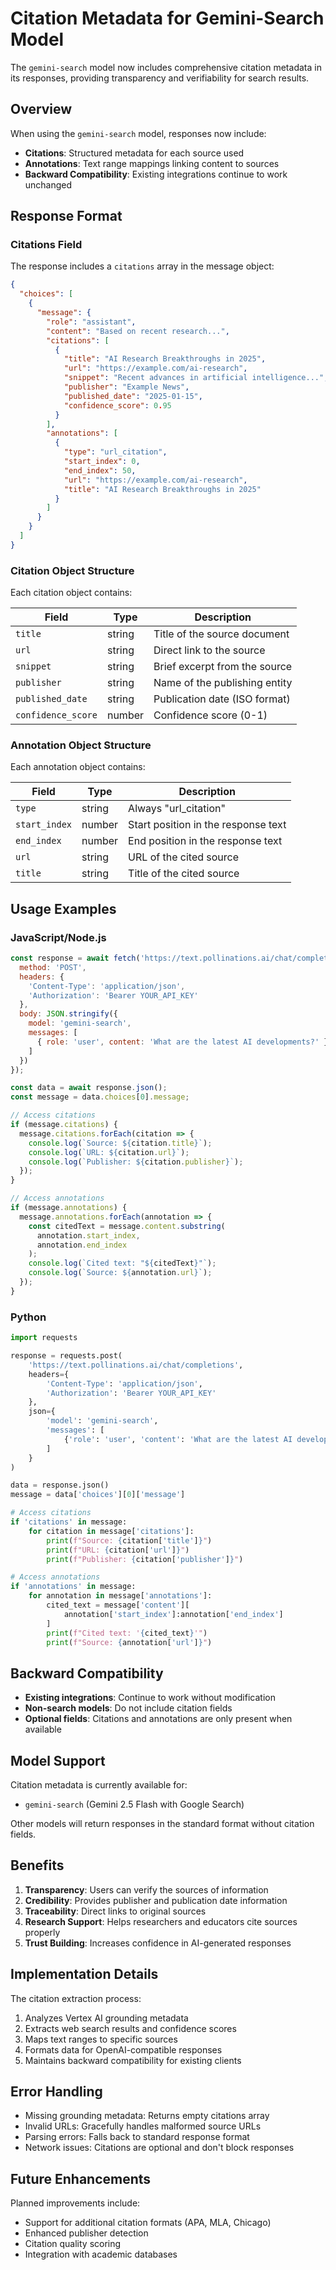 # Citation Metadata for Gemini-Search Model

The `gemini-search` model now includes comprehensive citation metadata in its responses, providing transparency and verifiability for search results.

## Overview

When using the `gemini-search` model, responses now include:
- **Citations**: Structured metadata for each source used
- **Annotations**: Text range mappings linking content to sources
- **Backward Compatibility**: Existing integrations continue to work unchanged

## Response Format

### Citations Field

The response includes a `citations` array in the message object:

```json
{
  "choices": [
    {
      "message": {
        "role": "assistant",
        "content": "Based on recent research...",
        "citations": [
          {
            "title": "AI Research Breakthroughs in 2025",
            "url": "https://example.com/ai-research",
            "snippet": "Recent advances in artificial intelligence...",
            "publisher": "Example News",
            "published_date": "2025-01-15",
            "confidence_score": 0.95
          }
        ],
        "annotations": [
          {
            "type": "url_citation",
            "start_index": 0,
            "end_index": 50,
            "url": "https://example.com/ai-research",
            "title": "AI Research Breakthroughs in 2025"
          }
        ]
      }
    }
  ]
}
```

### Citation Object Structure

Each citation object contains:

| Field | Type | Description |
|-------|------|-------------|
| `title` | string | Title of the source document |
| `url` | string | Direct link to the source |
| `snippet` | string | Brief excerpt from the source |
| `publisher` | string | Name of the publishing entity |
| `published_date` | string | Publication date (ISO format) |
| `confidence_score` | number | Confidence score (0-1) |

### Annotation Object Structure

Each annotation object contains:

| Field | Type | Description |
|-------|------|-------------|
| `type` | string | Always "url_citation" |
| `start_index` | number | Start position in the response text |
| `end_index` | number | End position in the response text |
| `url` | string | URL of the cited source |
| `title` | string | Title of the cited source |

## Usage Examples

### JavaScript/Node.js

```javascript
const response = await fetch('https://text.pollinations.ai/chat/completions', {
  method: 'POST',
  headers: {
    'Content-Type': 'application/json',
    'Authorization': 'Bearer YOUR_API_KEY'
  },
  body: JSON.stringify({
    model: 'gemini-search',
    messages: [
      { role: 'user', content: 'What are the latest AI developments?' }
    ]
  })
});

const data = await response.json();
const message = data.choices[0].message;

// Access citations
if (message.citations) {
  message.citations.forEach(citation => {
    console.log(`Source: ${citation.title}`);
    console.log(`URL: ${citation.url}`);
    console.log(`Publisher: ${citation.publisher}`);
  });
}

// Access annotations
if (message.annotations) {
  message.annotations.forEach(annotation => {
    const citedText = message.content.substring(
      annotation.start_index, 
      annotation.end_index
    );
    console.log(`Cited text: "${citedText}"`);
    console.log(`Source: ${annotation.url}`);
  });
}
```

### Python

```python
import requests

response = requests.post(
    'https://text.pollinations.ai/chat/completions',
    headers={
        'Content-Type': 'application/json',
        'Authorization': 'Bearer YOUR_API_KEY'
    },
    json={
        'model': 'gemini-search',
        'messages': [
            {'role': 'user', 'content': 'What are the latest AI developments?'}
        ]
    }
)

data = response.json()
message = data['choices'][0]['message']

# Access citations
if 'citations' in message:
    for citation in message['citations']:
        print(f"Source: {citation['title']}")
        print(f"URL: {citation['url']}")
        print(f"Publisher: {citation['publisher']}")

# Access annotations
if 'annotations' in message:
    for annotation in message['annotations']:
        cited_text = message['content'][
            annotation['start_index']:annotation['end_index']
        ]
        print(f"Cited text: '{cited_text}'")
        print(f"Source: {annotation['url']}")
```

## Backward Compatibility

- **Existing integrations**: Continue to work without modification
- **Non-search models**: Do not include citation fields
- **Optional fields**: Citations and annotations are only present when available

## Model Support

Citation metadata is currently available for:
- `gemini-search` (Gemini 2.5 Flash with Google Search)

Other models will return responses in the standard format without citation fields.

## Benefits

1. **Transparency**: Users can verify the sources of information
2. **Credibility**: Provides publisher and publication date information
3. **Traceability**: Direct links to original sources
4. **Research Support**: Helps researchers and educators cite sources properly
5. **Trust Building**: Increases confidence in AI-generated responses

## Implementation Details

The citation extraction process:
1. Analyzes Vertex AI grounding metadata
2. Extracts web search results and confidence scores
3. Maps text ranges to specific sources
4. Formats data for OpenAI-compatible responses
5. Maintains backward compatibility for existing clients

## Error Handling

- Missing grounding metadata: Returns empty citations array
- Invalid URLs: Gracefully handles malformed source URLs
- Parsing errors: Falls back to standard response format
- Network issues: Citations are optional and don't block responses

## Future Enhancements

Planned improvements include:
- Support for additional citation formats (APA, MLA, Chicago)
- Enhanced publisher detection
- Citation quality scoring
- Integration with academic databases
